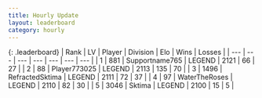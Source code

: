 ```yaml
---
title: Hourly Update
layout: leaderboard
category: hourly
---
```


{: .leaderboard}
| Rank | LV | Player | Division | Elo | Wins | Losses |
| --- | --- | --- | --- | --- | --- | --- |
| <span data-change="0">1</span> | 881 | <span title="ID: 188640">Supportname765</span> | LEGEND | <span data-change="0">2121</span> | <span data-change="0">66</span> | <span data-change="0">27</span> |
| <span data-change="0">2</span> | 88 | <span title="ID: 773025">Player773025</span> | LEGEND | <span data-change="0">2113</span> | <span data-change="0">135</span> | <span data-change="0">70</span> |
| <span data-change="0">3</span> | 1496 | <span title="ID: 402846">RefractedSktima</span> | LEGEND | <span data-change="0">2111</span> | <span data-change="0">72</span> | <span data-change="0">37</span> |
| <span data-change="0">4</span> | 97 | <span title="ID: 773086">WaterTheRoses</span> | LEGEND | <span data-change="0">2110</span> | <span data-change="0">82</span> | <span data-change="0">30</span> |
| <span data-change="0">5</span> | 3046 | <span title="ID: 353063">Sktima</span> | LEGEND | <span data-change="0">2100</span> | <span data-change="0">15</span> | <span data-change="0">5</span> |